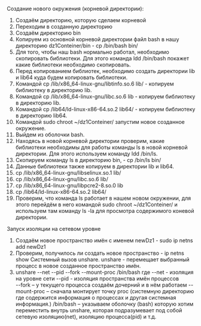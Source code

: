 Создание нового окружения (корневой директории):
1.	Создаём директорию, которую сделаем корневой
2.	Переходим в созданную директорию
3.	Создаём директорию bin
4.	Копируем из основной корневой директории файл bash в нашу директорию dz1Conteiner/bin   -   cp /bin/bash bin/
5.	Для того, чтобы наш bash нормально работал, необходимо скопировать библиотеки. Для этого команда ldd /bin/bash покажет какие библиотеки необходимо скопировать.
6.	Перед копированием библиотек, необходимо создать директории lib и lib64 куда будем копировать библиотеки.
7.	 Командой cp /lib/x86_64-linux-gnu/libtinfo.so.6 lib/ - копируем библиотеку в директорию lib.
8.	Командой cp /lib/x86_64-linux-gnu/libc.so.6 lib - копируем библиотеку в директорию lib.
9.	Командой cp /lib64/ld-linux-x86-64.so.2 lib64/ - копируем библиотеку в директорию lib64.
10.	Командой sudo chroot ~/dz1Conteiner/ запустим новое созданное окружение.
11.	Выйдем из оболочки bash.
12.	 Находясь в новой корневой директории проверим, какие библиотеки необходимы для работы команды ls в новой корневой директории. Для этого используем команду ldd /bin/ls.
13.	Скопируем команду ls в директорию bin,   -   cp /bin/ls bin/
14.	Данные библиотеки также копируем в директории lib и lib64.
15.	 cp /lib/x86_64-linux-gnu/libselinux.so.1 lib/
16.	cp /lib/x86_64-linux-gnu/libc.so.6 lib/
17.	cp /lib/x86_64-linux-gnu/libpcre2-8.so.0 lib
18.	cp /lib64/ld-linux-x86-64.so.2 lib64/
19.	Проверим, что команда ls работает в нашем новом окружении, для этого перейдём в него командой sudo chroot ~/dz1Conteiner/ и используем там команду ls -la для просмотра содержимого коневой директории.

Запуск изоляции на сетевом уровне
1.	Создаём новое пространство имён  с именем newDz1 - sudo ip netns add newDz1 
2.	Проверим, получилось ли создать новое пространство - ip netns show 
Системный вызов unshare.
unshare  -  перемещает выбранный процесс в новое созданное пространство имён.
1.	unshare --net --pid --fork --mount-proc /bin/bash 
где 	--net -  изоляция на уровне сети
	--pid - изоляция пространства имён процессов  
	--fork – у текущего процесса создаём дочерний и в нём работаем
	--mount-proc – сначала монтирует точку proc (системную директорию где содержится информация о процессах и другая системная информация.)
	/bin/bash – указываем оболочку (bash) которую хотим переместить внутрь  unshare, которая подразумевает под собой сетевую изоляцию(net), изоляцию процесса(pid) и т.д. 
